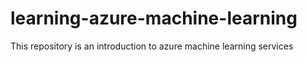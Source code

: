 # learning-azure-machine-learning
This repository is an introduction to azure machine learning services
